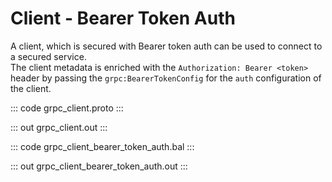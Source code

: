 # Client - Bearer Token Auth

A client, which is secured with Bearer token auth can be used to connect to
a secured service.<br/>
The client metadata is enriched with the `Authorization: Bearer <token>`
header by passing the `grpc:BearerTokenConfig` for the `auth` configuration
of the client.

::: code grpc_client.proto :::

::: out grpc_client.out :::

::: code grpc_client_bearer_token_auth.bal :::

::: out grpc_client_bearer_token_auth.out :::
